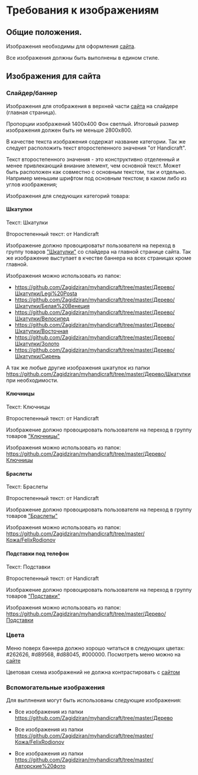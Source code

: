 # Требования к изображениям

## Общие положения.

Изображения необходимы для оформления [сайта](http://myhandicraft.ru).

Все изображения должны быть выполнены в едином стиле.

## Изображения для сайта

### Слайдер/баннер

Изображения для отображения в верхней части [сайта](http://myhandicraft.ru) на слайдере (главная страница).

Пропорции изображений 1400x400 Фон светлый. Итоговый размер изображения должен быть не меньше 2800x800.

В качестве текста изображения содержат название категории. Так же следует расположить текст второстепенного значения "от Handicraft".

Текст второстепенного значения - это конструктивно отделенный и менее привлекающий вниание элемент, чем основной текст. Может быть расположен как совместно с основным текстом, так и отдельно. Например меньшим шрифтом под основным текстом; в каком либо из углов изображения; 

Изображения для следующих категорий товара:
   
   #### Шкатулки
   Текст: Шкатулки
	
   Второстепенный текст: от Handicraft
   
   Изображение должно провоцироватьт пользователя на переход в группу товаров ["Шкатулки"](https://myhandicraft.ru/product-category/интерьер/шкатулки/) со слайдера на главной странице сайта. Так же изображение выступает в кчестве баннера на всех страницах кроме главной.

   Изображения можно использовать из папок:
   - https://github.com/Zagidziran/myhandicraft/tree/master/Дерево/Шкатулки/Legi%20Posta
   - https://github.com/Zagidziran/myhandicraft/tree/master/Дерево/Шкатулки/Белая%20Венеция
   - https://github.com/Zagidziran/myhandicraft/tree/master/Дерево/Шкатулки/Велосипед
   - https://github.com/Zagidziran/myhandicraft/tree/master/Дерево/Шкатулки/Восточная
   - https://github.com/Zagidziran/myhandicraft/tree/master/Дерево/Шкатулки/Золото
   - https://github.com/Zagidziran/myhandicraft/tree/master/Дерево/Шкатулки/Сирень

  А так же любые другие изображения шкатулок из папки  https://github.com/Zagidziran/myhandicraft/tree/master/Дерево/Шкатулки
  при необходимости.
    
  #### Ключницы
  Текст: Ключницы
	
  Второстепенный текст: от Handicraft

  Изображение должно провоцировать пользователя на переход в группу товаров ["Ключницы"](https://myhandicraft.ru/product-category/интерьер/ключницы/) 
  
  Изображения можно использовать из папок:
  https://github.com/Zagidziran/myhandicraft/tree/master/Дерево/Ключницы


  #### Браслеты
  Текст: Браслеты
	
  Второстепенный текст: от Handicraft

  Изображение должно провоцировать пользователя на переход в группу товаров ["Браслеты"](https://myhandicraft.ru/product-category/аксессуары/bracelets/) 
  
  Изображения можно использовать из папок:
    https://github.com/Zagidziran/myhandicraft/tree/master/Кожа/FelixRodionov

  #### Подставки под телефон
  Текст: Подставки
	
  Второстепенный текст: от Handicraft

  Изображение должно провоцировать пользователя на переход в группу товаров ["Подставки"](https://myhandicraft.ru/product-category/интерьер/подставки/) 
  
  Изображения можно использовать из папок: https://github.com/Zagidziran/myhandicraft/tree/master/Дерево/Подставки

### Цвета

Меню поверх баннера должно хорошо читаться в следующих цветах:  #262626, #d89568, #d88045, #000000. Посмотреть меню можно на [сайте](http://myhandicraft.ru) 

Цветовая схема изображений не должна контрастировать с [сайтом](http://myhandicraft.ru)

### Вспомогательные изображения

Для выплнения могут быть использованы следующие изображения:

- Все изображения из папки https://github.com/Zagidziran/myhandicraft/tree/master/Дерево

- Все изображения из папки https://github.com/Zagidziran/myhandicraft/tree/master/Кожа/FelixRodionov

- Все изображения из папки https://github.com/Zagidziran/myhandicraft/tree/master/Авторские%20фото
